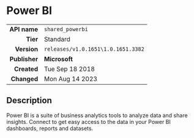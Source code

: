 # Power BI
| | |
|-:|-|
|**API name**|`shared_powerbi`|
|**Tier**|Standard|
|**Version**|`releases/v1.0.1651\1.0.1651.3382`|
|**Publisher**|**Microsoft**|
|**Created**|Tue Sep 18 2018|
|**Changed**|Mon Aug 14 2023|

## Description
Power BI is a suite of business analytics tools to analyze data and share insights. Connect to get easy access to the data in your Power BI dashboards, reports and datasets.
